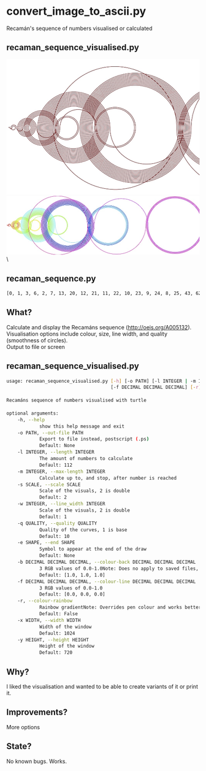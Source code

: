 # convert_image_to_ascii.py

Recamán's sequence of numbers visualised or calculated

## recaman_sequence_visualised.py
![Blood red coloured](images/recaman_sequence_visualised1.jpg)\
![Rainbow coloured](images/recaman_sequence_visualised2.jpg)\

## recaman_sequence.py
```bash
[0, 1, 3, 6, 2, 7, 13, 20, 12, 21, 11, 22, 10, 23, 9, 24, 8, 25, 43, 62, 42, 63, 41, 18, 42, 17, 43, 16, 44, 15, 45, 14, 46, 79, 113, 78, 114, 77, 39, 78, 38, 79, 37, 80, 36, 81, 35, 82, 34, 83, 33, 84, 32,
```

## What?

Calculate and display the Recamáns sequence (http://oeis.org/A005132). \
Visualisation options include colour, size, line width, and quality (smoothness of circles). \
Output to file or screen
## recaman_sequence_visualised.py

```bash
usage: recaman_sequence_visualised.py [-h] [-o PATH] [-l INTEGER | -m INTEGER] [-s SCALE] [-w INTEGER] [-q QUALITY] [-e SHAPE] [-b DECIMAL DECIMAL DECIMAL]
                                      [-f DECIMAL DECIMAL DECIMAL] [-r] [-x WIDTH] [-y HEIGHT]

Recamáns sequence of numbers visualised with turtle

optional arguments:
    -h, --help
            show this help message and exit
    -o PATH, --out-file PATH
            Export to file instead, postscript (.ps)
            Default: None
    -l INTEGER, --length INTEGER
            The amount of numbers to calculate
            Default: 112
    -m INTEGER, --max-length INTEGER
            Calculate up to, and stop, after number is reached
    -s SCALE, --scale SCALE
            Scale of the visuals, 2 is double
            Default: 2
    -w INTEGER, --line_width INTEGER
            Scale of the visuals, 2 is double
            Default: 1
    -q QUALITY, --quality QUALITY
            Quality of the curves, 1 is base
            Default: 10
    -e SHAPE, --end SHAPE
            Symbol to appear at the end of the draw
            Default: None
    -b DECIMAL DECIMAL DECIMAL, --colour-back DECIMAL DECIMAL DECIMAL
            3 RGB values of 0.0-1.0Note: Does no apply to saved files, change in post
            Default: [1.0, 1.0, 1.0]
    -f DECIMAL DECIMAL DECIMAL, --colour-line DECIMAL DECIMAL DECIMAL
            3 RGB values of 0.0-1.0
            Default: [0.0, 0.0, 0.0]
    -r, --colour-rainbow
            Rainbow gradientNote: Overrides pen colour and works better with -length
            Default: False
    -x WIDTH, --width WIDTH
            Width of the window
            Default: 1024
    -y HEIGHT, --height HEIGHT
            Height of the window
            Default: 720
```

## Why?
I liked the visualisation and wanted to be able to create variants of it or print it.

## Improvements?
More options

## State?
No known bugs.  Works.
